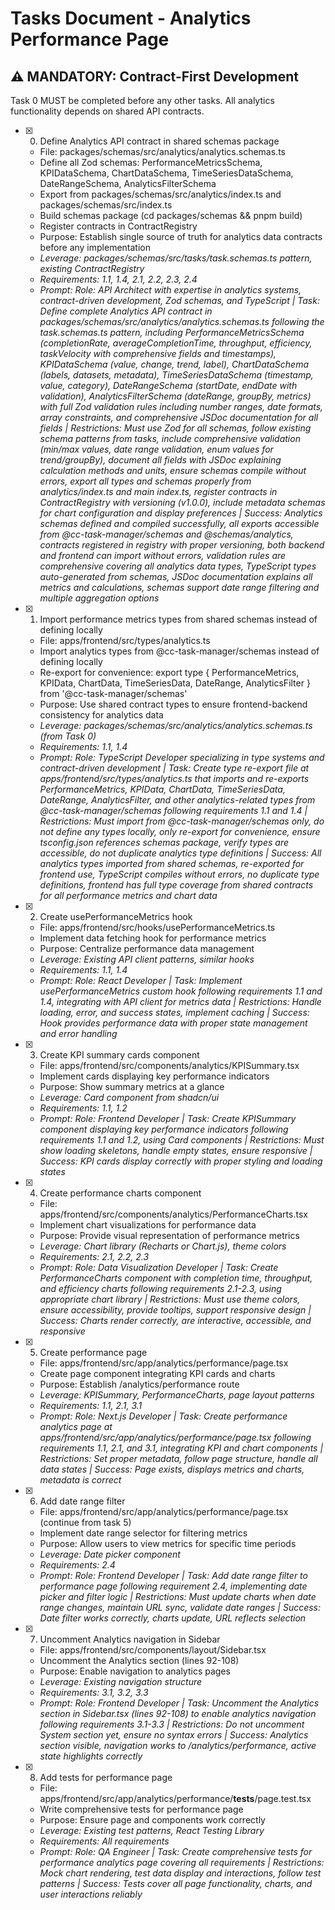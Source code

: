 # Tasks Document - Analytics Performance Page

## ⚠️ MANDATORY: Contract-First Development
Task 0 MUST be completed before any other tasks. All analytics functionality depends on shared API contracts.

- [x] 0. Define Analytics API contract in shared schemas package
  - File: packages/schemas/src/analytics/analytics.schemas.ts
  - Define all Zod schemas: PerformanceMetricsSchema, KPIDataSchema, ChartDataSchema, TimeSeriesDataSchema, DateRangeSchema, AnalyticsFilterSchema
  - Export from packages/schemas/src/analytics/index.ts and packages/schemas/src/index.ts
  - Build schemas package (cd packages/schemas && pnpm build)
  - Register contracts in ContractRegistry
  - Purpose: Establish single source of truth for analytics data contracts before any implementation
  - _Leverage: packages/schemas/src/tasks/task.schemas.ts pattern, existing ContractRegistry_
  - _Requirements: 1.1, 1.4, 2.1, 2.2, 2.3, 2.4_
  - _Prompt: Role: API Architect with expertise in analytics systems, contract-driven development, Zod schemas, and TypeScript | Task: Define complete Analytics API contract in packages/schemas/src/analytics/analytics.schemas.ts following the task.schemas.ts pattern, including PerformanceMetricsSchema (completionRate, averageCompletionTime, throughput, efficiency, taskVelocity with comprehensive fields and timestamps), KPIDataSchema (value, change, trend, label), ChartDataSchema (labels, datasets, metadata), TimeSeriesDataSchema (timestamp, value, category), DateRangeSchema (startDate, endDate with validation), AnalyticsFilterSchema (dateRange, groupBy, metrics) with full Zod validation rules including number ranges, date formats, array constraints, and comprehensive JSDoc documentation for all fields | Restrictions: Must use Zod for all schemas, follow existing schema patterns from tasks, include comprehensive validation (min/max values, date range validation, enum values for trend/groupBy), document all fields with JSDoc explaining calculation methods and units, ensure schemas compile without errors, export all types and schemas properly from analytics/index.ts and main index.ts, register contracts in ContractRegistry with versioning (v1.0.0), include metadata schemas for chart configuration and display preferences | Success: Analytics schemas defined and compiled successfully, all exports accessible from @cc-task-manager/schemas and @schemas/analytics, contracts registered in registry with proper versioning, both backend and frontend can import without errors, validation rules are comprehensive covering all analytics data types, TypeScript types auto-generated from schemas, JSDoc documentation explains all metrics and calculations, schemas support date range filtering and multiple aggregation options_

- [x] 1. Import performance metrics types from shared schemas instead of defining locally
  - File: apps/frontend/src/types/analytics.ts
  - Import analytics types from @cc-task-manager/schemas instead of defining locally
  - Re-export for convenience: export type { PerformanceMetrics, KPIData, ChartData, TimeSeriesData, DateRange, AnalyticsFilter } from '@cc-task-manager/schemas'
  - Purpose: Use shared contract types to ensure frontend-backend consistency for analytics data
  - _Leverage: packages/schemas/src/analytics/analytics.schemas.ts (from Task 0)_
  - _Requirements: 1.1, 1.4_
  - _Prompt: Role: TypeScript Developer specializing in type systems and contract-driven development | Task: Create type re-export file at apps/frontend/src/types/analytics.ts that imports and re-exports PerformanceMetrics, KPIData, ChartData, TimeSeriesData, DateRange, AnalyticsFilter, and other analytics-related types from @cc-task-manager/schemas following requirements 1.1 and 1.4 | Restrictions: Must import from @cc-task-manager/schemas only, do not define any types locally, only re-export for convenience, ensure tsconfig.json references schemas package, verify types are accessible, do not duplicate analytics type definitions | Success: All analytics types imported from shared schemas, re-exported for frontend use, TypeScript compiles without errors, no duplicate type definitions, frontend has full type coverage from shared contracts for all performance metrics and chart data_

- [x] 2. Create usePerformanceMetrics hook
  - File: apps/frontend/src/hooks/usePerformanceMetrics.ts
  - Implement data fetching hook for performance metrics
  - Purpose: Centralize performance data management
  - _Leverage: Existing API client patterns, similar hooks_
  - _Requirements: 1.1, 1.4_
  - _Prompt: Role: React Developer | Task: Implement usePerformanceMetrics custom hook following requirements 1.1 and 1.4, integrating with API client for metrics data | Restrictions: Handle loading, error, and success states, implement caching | Success: Hook provides performance data with proper state management and error handling_

- [x] 3. Create KPI summary cards component
  - File: apps/frontend/src/components/analytics/KPISummary.tsx
  - Implement cards displaying key performance indicators
  - Purpose: Show summary metrics at a glance
  - _Leverage: Card component from shadcn/ui_
  - _Requirements: 1.1, 1.2_
  - _Prompt: Role: Frontend Developer | Task: Create KPISummary component displaying key performance indicators following requirements 1.1 and 1.2, using Card components | Restrictions: Must show loading skeletons, handle empty states, ensure responsive | Success: KPI cards display correctly with proper styling and loading states_

- [x] 4. Create performance charts component
  - File: apps/frontend/src/components/analytics/PerformanceCharts.tsx
  - Implement chart visualizations for performance data
  - Purpose: Provide visual representation of performance metrics
  - _Leverage: Chart library (Recharts or Chart.js), theme colors_
  - _Requirements: 2.1, 2.2, 2.3_
  - _Prompt: Role: Data Visualization Developer | Task: Create PerformanceCharts component with completion time, throughput, and efficiency charts following requirements 2.1-2.3, using appropriate chart library | Restrictions: Must use theme colors, ensure accessibility, provide tooltips, support responsive design | Success: Charts render correctly, are interactive, accessible, and responsive_

- [x] 5. Create performance page
  - File: apps/frontend/src/app/analytics/performance/page.tsx
  - Create page component integrating KPI cards and charts
  - Purpose: Establish /analytics/performance route
  - _Leverage: KPISummary, PerformanceCharts, page layout patterns_
  - _Requirements: 1.1, 2.1, 3.1_
  - _Prompt: Role: Next.js Developer | Task: Create performance analytics page at apps/frontend/src/app/analytics/performance/page.tsx following requirements 1.1, 2.1, and 3.1, integrating KPI and chart components | Restrictions: Set proper metadata, follow page structure, handle all data states | Success: Page exists, displays metrics and charts, metadata is correct_

- [x] 6. Add date range filter
  - File: apps/frontend/src/app/analytics/performance/page.tsx (continue from task 5)
  - Implement date range selector for filtering metrics
  - Purpose: Allow users to view metrics for specific time periods
  - _Leverage: Date picker component_
  - _Requirements: 2.4_
  - _Prompt: Role: Frontend Developer | Task: Add date range filter to performance page following requirement 2.4, implementing date picker and filter logic | Restrictions: Must update charts when date range changes, maintain URL sync, validate date ranges | Success: Date filter works correctly, charts update, URL reflects selection_

- [x] 7. Uncomment Analytics navigation in Sidebar
  - File: apps/frontend/src/components/layout/Sidebar.tsx
  - Uncomment the Analytics section (lines 92-108)
  - Purpose: Enable navigation to analytics pages
  - _Leverage: Existing navigation structure_
  - _Requirements: 3.1, 3.2, 3.3_
  - _Prompt: Role: Frontend Developer | Task: Uncomment the Analytics section in Sidebar.tsx (lines 92-108) to enable analytics navigation following requirements 3.1-3.3 | Restrictions: Do not uncomment System section yet, ensure no syntax errors | Success: Analytics section visible, navigation works to /analytics/performance, active state highlights correctly_

- [x] 8. Add tests for performance page
  - File: apps/frontend/src/app/analytics/performance/__tests__/page.test.tsx
  - Write comprehensive tests for performance page
  - Purpose: Ensure page and components work correctly
  - _Leverage: Existing test patterns, React Testing Library_
  - _Requirements: All requirements_
  - _Prompt: Role: QA Engineer | Task: Create comprehensive tests for performance analytics page covering all requirements | Restrictions: Mock chart rendering, test data display and interactions, follow test patterns | Success: Tests cover all page functionality, charts, and user interactions reliably_
